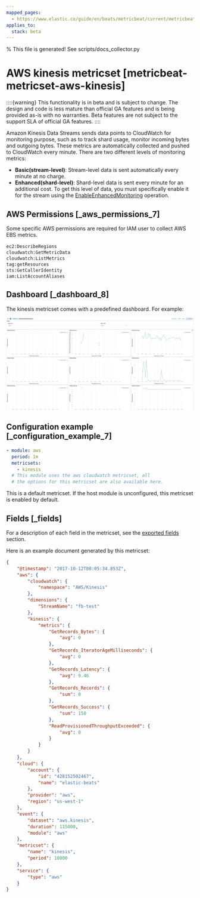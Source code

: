 ```yaml
---
mapped_pages:
  - https://www.elastic.co/guide/en/beats/metricbeat/current/metricbeat-metricset-aws-kinesis.html
applies_to:
  stack: beta
---
```


% This file is generated! See scripts/docs_collector.py

# AWS kinesis metricset [metricbeat-metricset-aws-kinesis]

::::{warning}
This functionality is in beta and is subject to change. The design and code is less mature than official GA features and is being provided as-is with no warranties. Beta features are not subject to the support SLA of official GA features.
::::


Amazon Kinesis Data Streams sends data points to CloudWatch for monitoring purpose, such as to track shard usage, monitor incoming bytes and outgoing bytes. These metrics are automatically collected and pushed to CloudWatch every minute. There are two different levels of monitoring metrics:

* **Basic(stream-level)**: Stream-level data is sent automatically every minute at no charge.
* **Enhanced(shard-level)**: Shard-level data is sent every minute for an additional cost. To get this level of data, you must specifically enable it for the stream using the [EnableEnhancedMonitoring](https://docs.aws.amazon.com/kinesis/latest/APIReference/API_EnableEnhancedMonitoring.html) operation.


## AWS Permissions [_aws_permissions_7]

Some specific AWS permissions are required for IAM user to collect AWS EBS metrics.

```
ec2:DescribeRegions
cloudwatch:GetMetricData
cloudwatch:ListMetrics
tag:getResources
sts:GetCallerIdentity
iam:ListAccountAliases
```


## Dashboard [_dashboard_8]

The kinesis metricset comes with a predefined dashboard. For example:

![metricbeat aws kinesis overview](images/metricbeat-aws-kinesis-overview.png)


## Configuration example [_configuration_example_7]

```yaml
- module: aws
  period: 1m
  metricsets:
    - kinesis
  # This module uses the aws cloudwatch metricset, all
  # the options for this metricset are also available here.
```

This is a default metricset. If the host module is unconfigured, this metricset is enabled by default.

## Fields [_fields]

For a description of each field in the metricset, see the [exported fields](/reference/metricbeat/exported-fields-aws.md) section.

Here is an example document generated by this metricset:

```json
{
    "@timestamp": "2017-10-12T08:05:34.853Z",
    "aws": {
        "cloudwatch": {
            "namespace": "AWS/Kinesis"
        },
        "dimensions": {
            "StreamName": "fb-test"
        },
        "kinesis": {
            "metrics": {
                "GetRecords_Bytes": {
                    "avg": 0
                },
                "GetRecords_IteratorAgeMilliseconds": {
                    "avg": 0
                },
                "GetRecords_Latency": {
                    "avg": 9.46
                },
                "GetRecords_Records": {
                    "sum": 0
                },
                "GetRecords_Success": {
                    "sum": 150
                },
                "ReadProvisionedThroughputExceeded": {
                    "avg": 0
                }
            }
        }
    },
    "cloud": {
        "account": {
            "id": "428152502467",
            "name": "elastic-beats"
        },
        "provider": "aws",
        "region": "us-west-1"
    },
    "event": {
        "dataset": "aws.kinesis",
        "duration": 115000,
        "module": "aws"
    },
    "metricset": {
        "name": "kinesis",
        "period": 10000
    },
    "service": {
        "type": "aws"
    }
}
```

